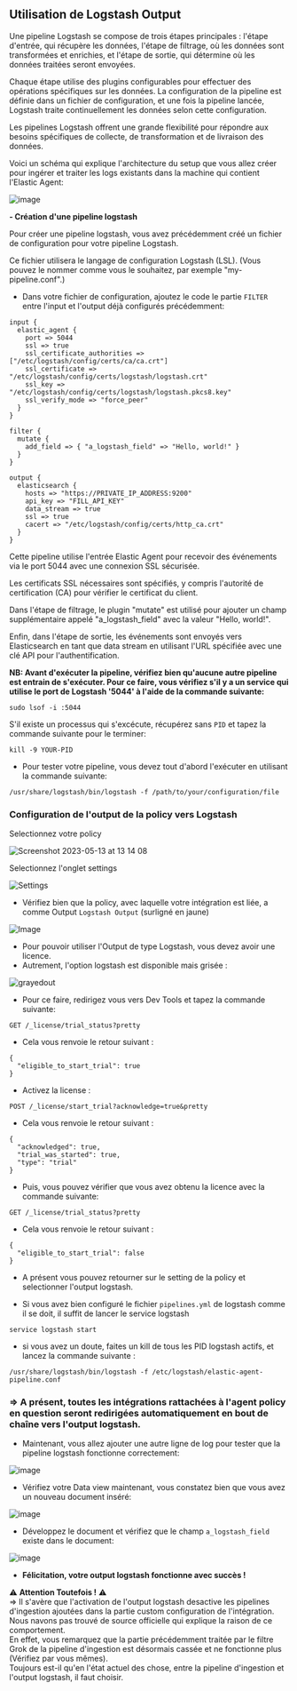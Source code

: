 ## Utilisation de Logstash Output 

Une pipeline Logstash se compose de trois étapes principales : l'étape d'entrée, qui récupère les données, l'étape de filtrage, où les données sont transformées et enrichies, et l'étape de sortie, qui détermine où les données traitées seront envoyées. 

Chaque étape utilise des plugins configurables pour effectuer des opérations spécifiques sur les données. La configuration de la pipeline est définie dans un fichier de configuration, et une fois la pipeline lancée, Logstash traite continuellement les données selon cette configuration. 

Les pipelines Logstash offrent une grande flexibilité pour répondre aux besoins spécifiques de collecte, de transformation et de livraison des données.

Voici un schéma qui explique l'architecture du setup que vous allez créer pour ingérer et traiter les logs existants dans la machine qui contient l'Elastic Agent:

![image](https://github.com/kplr-training/Elastic-Ingest/assets/123748177/3e6b69e4-1f2a-40cd-ad7c-85e9fe285553)

**- Création d'une pipeline logstash**

Pour créer une pipeline logstash, vous avez précédemment créé un fichier de configuration pour votre pipeline Logstash. 

Ce fichier utilisera le langage de configuration Logstash (LSL). 
(Vous pouvez le nommer comme vous le souhaitez, par exemple "my-pipeline.conf".)

- Dans votre fichier de configuration, ajoutez le code le partie `FILTER` entre l'input et l'output déjà configurés précédemment:

```
input {
  elastic_agent {
    port => 5044
    ssl => true
    ssl_certificate_authorities => ["/etc/logstash/config/certs/ca/ca.crt"]
    ssl_certificate => "/etc/logstash/config/certs/logstash/logstash.crt"
    ssl_key => "/etc/logstash/config/certs/logstash/logstash.pkcs8.key"
    ssl_verify_mode => "force_peer"
  }
}

filter {
  mutate {
    add_field => { "a_logstash_field" => "Hello, world!" }
  }
}

output {
  elasticsearch {
    hosts => "https://PRIVATE_IP_ADDRESS:9200"
    api_key => "FILL_API_KEY"
    data_stream => true
    ssl => true
    cacert => "/etc/logstash/config/certs/http_ca.crt"
  }
}
```

Cette pipeline utilise l'entrée Elastic Agent pour recevoir des événements via le port 5044 avec une connexion SSL sécurisée. 

Les certificats SSL nécessaires sont spécifiés, y compris l'autorité de certification (CA) pour vérifier le certificat du client. 

Dans l'étape de filtrage, le plugin "mutate" est utilisé pour ajouter un champ supplémentaire appelé "a_logstash_field" avec la valeur "Hello, world!". 

Enfin, dans l'étape de sortie, les événements sont envoyés vers Elasticsearch en tant que data stream en utilisant l'URL spécifiée avec une clé API pour l'authentification. 



**NB: Avant d'exécuter la pipeline, vérifiez bien qu'aucune autre pipeline est entrain de s'exécuter. Pour ce faire, vous vérifiez s'il y a un service qui utilise le port de Logstash '5044' à l'aide de la commande suivante:**

```
sudo lsof -i :5044
```

S'il existe un processus qui s'excécute, récupérez sans `PID` et tapez la commande suivante pour le terminer:

```
kill -9 YOUR-PID
```

- Pour tester votre pipeline, vous devez tout d'abord l'exécuter en utilisant la commande suivante: 

```
/usr/share/logstash/bin/logstash -f /path/to/your/configuration/file
```

### Configuration de l'output de la policy vers Logstash

Selectionnez votre policy

![Screenshot 2023-05-13 at 13 14 08](https://github.com/kplr-training/Elastic-Ingest/assets/123651815/4465fc4d-f1a5-46d7-a7d0-71d821e7b00f)

Selectionnez l'onglet settings

![Settings](https://github.com/kplr-training/Elastic-Ingest/assets/123651815/f0a041c6-c1e0-40bd-b7b2-8803ffdfe542)

- Vérifiez bien que la policy, avec laquelle votre intégration est liée, a comme Output `Logstash Output`
(surligné en jaune)

![Image](https://github.com/kplr-training/Elastic-Ingest/assets/123748177/efa4863c-d4b5-4177-b26d-6359b5e2db87)

- Pour pouvoir utiliser l'Output de type Logstash, vous devez avoir une licence.
- Autrement, l'option logstash est disponible mais grisée : 

![grayedout](https://github.com/kplr-training/Elastic-Ingest/assets/123651815/ebaaf97b-3a9a-411d-a272-007967679068)

- Pour ce faire, redirigez vous vers Dev Tools et tapez la commande suivante:

```GET /_license/trial_status?pretty```

- Cela vous renvoie le retour suivant : 

```
{
  "eligible_to_start_trial": true
}
```

- Activez la license : 

```POST /_license/start_trial?acknowledge=true&pretty```

- Cela vous renvoie le retour suivant : 

```
{
  "acknowledged": true,
  "trial_was_started": true,
  "type": "trial"
}
```


- Puis, vous pouvez vérifier que vous avez obtenu la licence avec la commande suivante:

```GET /_license/trial_status?pretty```

- Cela vous renvoie le retour suivant : 

```
{
  "eligible_to_start_trial": false
}
```

- A présent vous pouvez retourner sur le setting de la policy et selectionner l'output logstash.

- Si vous avez bien configuré le fichier `pipelines.yml` de logstash comme il se doit, il suffit de lancer le service logstash

`service logstash start`

- si vous avez un doute, faites un kill de tous les PID logstash actifs, 
et lancez la commande suivante :

`/usr/share/logstash/bin/logstash -f /etc/logstash/elastic-agent-pipeline.conf`

### => A présent, toutes les intégrations rattachées à l'agent policy en question seront redirigées automatiquement en bout de chaîne vers l'output logstash.

- Maintenant, vous allez ajouter une autre ligne de log pour tester que la pipeline logstash fonctionne correctement:

![image](https://github.com/kplr-training/Elastic-Ingest/assets/123748177/d491179b-40c0-4b08-afa0-d3d005c29fe5)

- Vérifiez votre Data view maintenant, vous constatez bien que vous avez un nouveau document inséré: 

![image](https://github.com/kplr-training/Elastic-Ingest/assets/123748177/e6806427-fe74-4500-bd63-aa8bf9126c21)

- Développez le document et vérifiez que le champ `a_logstash_field` existe dans le document: 

![image](https://github.com/kplr-training/Elastic-Ingest/assets/123748177/4e72a915-80fd-4767-a670-d3bd2c22266f)

- **Félicitation, votre output logstash fonctionne avec succès !**

:warning: **Attention Toutefois !** :warning:<br>
=> Il s'avère que l'activation de l'output logstash desactive les pipelines d'ingestion ajoutées dans la partie custom configuration de l'intégration. Nous navons pas trouvé de source officielle qui explique la raison de ce comportement. <br>
En effet, vous remarquez que la partie précédemment traitée par le filtre Grok de la pipeline d'ingestion est désormais cassée et ne fonctionne plus (Vérifiez par vous mêmes). <br>
Toujours est-il qu'en l'état actuel des chose, entre la pipeline d'ingestion et l'output logstash, il faut choisir. <br>

